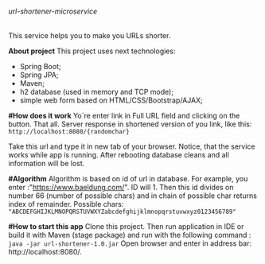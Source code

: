 ###### url-shortener-microservice

This service helps you to make you URLs shorter.

**About project**
This project uses next technologies:
- Spring Boot;
- Spring JPA;  
- Maven;
- h2 database (used in memory and TCP mode);
- simple web form based on HTML/CSS/Bootstrap/AJAX;

**#How does it work**
Yo\`re enter link in Full URL field and clicking on the button. That all. Server response  in shortened version of
you link, like this:
`http://localhost:8080/{randomchar}`

Take this url and type it in new tab of your browser.
Notice, that the service works while app is running. After rebooting database cleans and all information 
will be lost.

**#Algorithm** 
Algorithm is based on id of url in database. For example, you enter :"https://www.baeldung.com/".
ID will 1. Then this id divides on number 66 (number of possible chars) and in chain of possible char returns
index of remainder. Possible chars:
`"ABCDEFGHIJKLMNOPQRSTUVWXYZabcdefghijklmnopqrstuvwxyz0123456789"`

**#How to start this app**
Clone this project. Then run application in IDE or build it with Maven (stage package) and run 
with the following command :
`java -jar url-shortener-1.0.jar`
Open browser and enter in address bar: http://localhost:8080/.
